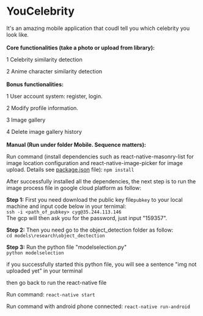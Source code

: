 # YouCelebrity
It's an amazing mobile application that coudl tell you which celebrity you look like.
<br/>
<br/>
<b>Core functionalities (take a photo or upload from library):</b>

  1 Celebrity similarity detection

  2 Anime character similarity detection
<br/>
<br/>
<b>Bonus functionalities:</b>

  1 User account system: register, login.

  2 Modify profile information.

  3 Image gallery

  4 Delete image gallery history
<br/>
<br/>
<b>Manual (Run under folder Mobile. Sequence matters):</b>
  
  Run command (install dependencies such as react-native-masonry-list for image location configuration and react-native-image-picker for image upload. Details see <a href="https://github.com/RyanKeepRunning/YouCelebrity/blob/dev/Mobile/package.json">package.json</a> file): ```npm install```

  After successfully installed all the dependencies, the next step is to run the image process file in google cloud platform as follow:

  <b>Step 1:</b>
  First you need download the public key file```pubkey``` to your local machine and input code below in your ternimal:
  <br/>
  ```ssh -i <path_of_pubkey> cyg@35.244.113.146```<br/>
  The gcp will then ask you for the password, just input "159357".

  <b>Step 2:</b>
  Then you need go to the object_detection folder as follow:<br/>
  ```cd models\research\object_dectection```

  <b>Step 3:</b>
  Run the python file "modelselection.py"<br/>
  ```python modelselection```

  if you successfully started this python file, you will see a sentence "img not uploaded yet" in your terminal

  then go back to run the react-native file
  
  Run command: ```react-native start```

  Run command with android phone connected: ```react-native run-android```
